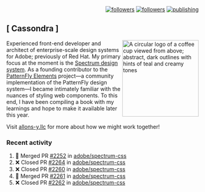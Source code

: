 <p align="right"><a rel="me" href="https://front-end.social/@castastrophe">
    <img alt="followers" title="Follow me on Mastodon" src="https://img.shields.io/mastodon/follow/109297102751309835?domain=https%3A%2F%2Ffront-end.social&label=Follow&logo=mastodon&logoColor=white&style=for-the-badge&labelColor=008080&color=006969"/></a>
  <a href="https://codepen.io/castastrophe/">
    <img alt="followers" title="Follow me on CodePen" src="https://img.shields.io/badge/16-1?color=640464&labelColor=7c007c&style=for-the-badge&logo=codepen&label=Follow"/></a>
<a href="https://castastrophe.medium.com/">
    <img alt="publishing" title="View articles on Medium" src="https://img.shields.io/badge/107-1?color=666&labelColor=444&label=subscribe&logo=medium&logoColor=white&style=for-the-badge"/></a>
</p>

## [&nbsp;Cassondra&nbsp;]

<img align="right" src="https://github-production-user-asset-6210df.s3.amazonaws.com/1840295/253016758-ba468774-1cd3-42c2-8f43-947b5eeb5edf.png" height="200" alt="A circular logo of a coffee cup viewed from above; abstract, dark outlines with hints of teal and creamy tones">

Experienced front-end developer and architect of enterprise-scale design systems for Adobe; previously of Red Hat. My primary focus at the moment is the [Spectrum design system](https://github.com/adobe/spectrum-css). As a founding contributor to the [PatternFly&nbsp;Elements](https://github.com/patternfly/patternfly-elements) project&mdash;a community implementation of the PatternFly design system&mdash;I became intimately familiar with the nuances of styling web components. To this end, I have been compiling a book with my learnings and hope to make it available later this year.

Visit [allons-y.llc](http://allons-y.llc/) for more about how we might work together!

### Recent activity

<!--START_SECTION:activity-->
1. 🎉 Merged PR [#2252](https://github.com/adobe/spectrum-css/pull/2252) in [adobe/spectrum-css](https://github.com/adobe/spectrum-css)
2. ❌ Closed PR [#2264](https://github.com/adobe/spectrum-css/pull/2264) in [adobe/spectrum-css](https://github.com/adobe/spectrum-css)
3. ❌ Closed PR [#2260](https://github.com/adobe/spectrum-css/pull/2260) in [adobe/spectrum-css](https://github.com/adobe/spectrum-css)
4. 🎉 Merged PR [#2261](https://github.com/adobe/spectrum-css/pull/2261) in [adobe/spectrum-css](https://github.com/adobe/spectrum-css)
5. ❌ Closed PR [#2262](https://github.com/adobe/spectrum-css/pull/2262) in [adobe/spectrum-css](https://github.com/adobe/spectrum-css)
<!--END_SECTION:activity-->
